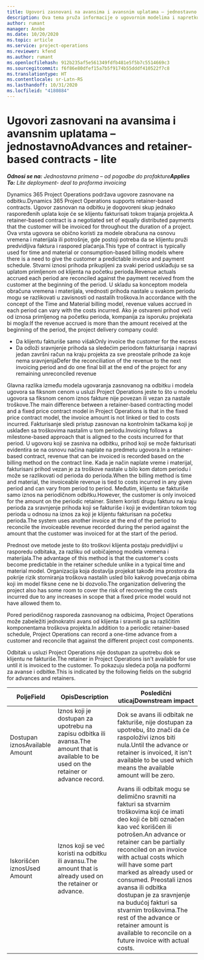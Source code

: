 ```yaml
---
title: Ugovori zasnovani na avansima i avansnim uplatama – jednostavno
description: Ova tema pruža informacije o ugovornim modelima i napretku zasnovanim na odbitku u usluzi Project Operations.
author: rumant
manager: Annbe
ms.date: 10/20/2020
ms.topic: article
ms.service: project-operations
ms.reviewer: kfend
ms.author: rumant
ms.openlocfilehash: 912b235af5e561349fdfb481e5f5b7c5514669c3
ms.sourcegitcommit: f6f86e80dfef15a7b5f9174b55dddf410522f7c8
ms.translationtype: HT
ms.contentlocale: sr-Latn-RS
ms.lasthandoff: 10/31/2020
ms.locfileid: "4180884"
---
```

# <a name="advances-and-retainer-based-contracts---lite"></a><span data-ttu-id="c63d8-103">Ugovori zasnovani na avansima i avansnim uplatama – jednostavno</span><span class="sxs-lookup"><span data-stu-id="c63d8-103">Advances and retainer-based contracts - lite</span></span>


<span data-ttu-id="c63d8-104">_**Odnosi se na:** Jednostavna primena – od pogodbe do profakture_</span><span class="sxs-lookup"><span data-stu-id="c63d8-104">_**Applies To:** Lite deployment- deal to proforma invoicing_</span></span>

<span data-ttu-id="c63d8-105">Dynamics 365 Project Operations podržava ugovore zasnovane na odbitku.</span><span class="sxs-lookup"><span data-stu-id="c63d8-105">Dynamics 365 Project Operations supports retainer-based contracts.</span></span> <span data-ttu-id="c63d8-106">Ugovor zasnovan na odbitku je dogovoreni skup jednako raspoređenih uplata koje će se klijentu fakturisati tokom trajanja projekta.</span><span class="sxs-lookup"><span data-stu-id="c63d8-106">A retainer-based contract is a negotiated set of equally distributed payments that the customer will be invoiced for throughout the duration of a project.</span></span> <span data-ttu-id="c63d8-107">Ova vrsta ugovora se obično koristi za modele obračuna na osnovu vremena i materijala ili potrošnje, gde postoji potreba da se klijentu pruži predvidljiva faktura i raspored plaćanja.</span><span class="sxs-lookup"><span data-stu-id="c63d8-107">This type of contract is typically used for time and material or consumption-based billing models where there is a need to give the customer a predictable invoice and payment schedule.</span></span> <span data-ttu-id="c63d8-108">Stvarni iznosi prihoda prikupljeni za svaki period usklađuju se sa uplatom primljenom od klijenta na početku perioda.</span><span class="sxs-lookup"><span data-stu-id="c63d8-108">Revenue actuals accrued each period are reconciled against the payment received from the customer at the beginning of the period.</span></span> <span data-ttu-id="c63d8-109">U skladu sa konceptom modela obračuna vremena i materijala, vrednosti prihoda nastale u svakom periodu mogu se razlikovati u zavisnosti od nastalih troškova.</span><span class="sxs-lookup"><span data-stu-id="c63d8-109">In accordance with the concept of the Time and Material billing model, revenue values accrued in each period can vary with the costs incurred.</span></span> <span data-ttu-id="c63d8-110">Ako je ostvareni prihod veći od iznosa primljenog na početku perioda, kompanija za isporuku projekata bi mogla:</span><span class="sxs-lookup"><span data-stu-id="c63d8-110">If the revenue accrued is more than the amount received at the beginning of the period, the project delivery company could:</span></span>

- <span data-ttu-id="c63d8-111">Da klijentu fakturiše samo višak</span><span class="sxs-lookup"><span data-stu-id="c63d8-111">Only invoice the customer for the excess</span></span> 
- <span data-ttu-id="c63d8-112">Da odloži sravnjenje prihoda sa sledećim periodom fakturisanja i napravi jedan završni račun na kraju projekta za sve preostale prihode za koje nema sravnjenja</span><span class="sxs-lookup"><span data-stu-id="c63d8-112">Defer the reconciliation of the revenue to the next invoicing period and do one final bill at the end of the project for any remaining unreconciled revenue</span></span>

<span data-ttu-id="c63d8-113">Glavna razlika između modela ugovaranja zasnovanog na odbitku i modela ugovora sa fiksnom cenom u usluzi Project Operations jeste to što u modelu ugovora sa fiksnom cenom iznos fakture nije povezan ili vezan za nastale troškove.</span><span class="sxs-lookup"><span data-stu-id="c63d8-113">The main difference between a retainer-based contracting model and a fixed price contract model in Project Operations is that in the fixed price contract model, the invoice amount is not linked or tied to costs incurred.</span></span> <span data-ttu-id="c63d8-114">Fakturisanje sledi pristup zasnovan na kontrolnim tačkama koji je usklađen sa troškovima nastalim u tom periodu.</span><span class="sxs-lookup"><span data-stu-id="c63d8-114">Invoicing follows a milestone-based approach that is aligned to the costs incurred for that period.</span></span> <span data-ttu-id="c63d8-115">U ugovoru koji se zasniva na odbitku, prihod koji se može fakturisati evidentira se na osnovu načina naplate na predmetu ugovora.</span><span class="sxs-lookup"><span data-stu-id="c63d8-115">In a retainer-based contract, revenue that can be invoiced is recorded based on the billing method on the contract line.</span></span> <span data-ttu-id="c63d8-116">Kada je način naplate vreme i materijal, fakturisani prihod vezan je za troškove nastale u bilo kom datom periodu i može se razlikovati od perioda do perioda.</span><span class="sxs-lookup"><span data-stu-id="c63d8-116">When the billing method is time and material, the invoiceable revenue is tied to costs incurred in any given period and can vary from period to period.</span></span> <span data-ttu-id="c63d8-117">Međutim, klijentu se fakturiše samo iznos na periodičnom odbitku.</span><span class="sxs-lookup"><span data-stu-id="c63d8-117">However, the customer is only invoiced for the amount on the periodic retainer.</span></span> <span data-ttu-id="c63d8-118">Sistem koristi drugu fakturu na kraju perioda za sravnjenje prihoda koji se fakturiše i koji je evidentiran tokom tog perioda u odnosu na iznos za koji je klijentu fakturisan na početku perioda.</span><span class="sxs-lookup"><span data-stu-id="c63d8-118">The system uses another invoice at the end of the period to reconcile the invoiceable revenue recorded during the period against the amount that the customer was invoiced for at the start of the period.</span></span>

<span data-ttu-id="c63d8-119">Prednost ove metode jeste to što troškovi klijenta postaju predvidljivi u rasporedu odbitaka, za razliku od uobičajenog modela vremena i materijala.</span><span class="sxs-lookup"><span data-stu-id="c63d8-119">The advantage of this method is that the customer's costs become predictable in the retainer schedule unlike in a typical time and material model.</span></span> <span data-ttu-id="c63d8-120">Organizacija koja dostavlja projekat takođe ima prostora da pokrije rizik storniranja troškova nastalih usled bilo kakvog povećanja obima koji im model fiksne cene ne bi dozvolio.</span><span class="sxs-lookup"><span data-stu-id="c63d8-120">The organization delivering the project also has some room to cover the risk of recovering the costs incurred due to any increases in scope that a fixed price model would not have allowed them to.</span></span>

<span data-ttu-id="c63d8-121">Pored periodičnog rasporeda zasnovanog na odbicima, Project Operations može zabeležiti jednokratni avans od klijenta i sravniti ga sa različitim komponentama troškova projekta.</span><span class="sxs-lookup"><span data-stu-id="c63d8-121">In addition to a periodic retainer-based schedule, Project Operations can record a one-time advance from a customer and reconcile that against the different project cost components.</span></span>

<span data-ttu-id="c63d8-122">Odbitak u usluzi Project Operations nije dostupan za upotrebu dok se klijentu ne fakturiše.</span><span class="sxs-lookup"><span data-stu-id="c63d8-122">The retainer in Project Operations isn't available for use until it is invoiced to the customer.</span></span> <span data-ttu-id="c63d8-123">To pokazuju sledeća polja na podformi za avanse i odbitke.</span><span class="sxs-lookup"><span data-stu-id="c63d8-123">This is indicated by the following fields on the subgrid for advances and retainers.</span></span>

| <span data-ttu-id="c63d8-124">Polje</span><span class="sxs-lookup"><span data-stu-id="c63d8-124">Field</span></span> | <span data-ttu-id="c63d8-125">Opis</span><span class="sxs-lookup"><span data-stu-id="c63d8-125">Description</span></span> | <span data-ttu-id="c63d8-126">Posledični uticaj</span><span class="sxs-lookup"><span data-stu-id="c63d8-126">Downstream impact</span></span> |
| --- | --- | --- |
| <span data-ttu-id="c63d8-127">Dostupan iznos</span><span class="sxs-lookup"><span data-stu-id="c63d8-127">Available Amount</span></span> | <span data-ttu-id="c63d8-128">Iznos koji je dostupan za upotrebu na zapisu odbitka ili avansa.</span><span class="sxs-lookup"><span data-stu-id="c63d8-128">The amount that is available to be used on the retainer or advance record.</span></span> | <span data-ttu-id="c63d8-129">Dok se avans ili odbitak ne fakturiše, nije dostupan za upotrebu, što znači da će raspoloživi iznos biti nula.</span><span class="sxs-lookup"><span data-stu-id="c63d8-129">Until the advance or retainer is invoiced, it isn't available to be used which means the available amount will be zero.</span></span> |
| <span data-ttu-id="c63d8-130">Iskorišćen iznos</span><span class="sxs-lookup"><span data-stu-id="c63d8-130">Used Amount</span></span> | <span data-ttu-id="c63d8-131">Iznos koji se već koristi na odbitku ili avansu.</span><span class="sxs-lookup"><span data-stu-id="c63d8-131">The amount that is already used on the retainer or advance.</span></span> | <span data-ttu-id="c63d8-132">Avans ili odbitak mogu se delimično sravniti na fakturi sa stvarnim troškovima koji će imati deo koji će biti označen kao već korišćen ili potrošen.</span><span class="sxs-lookup"><span data-stu-id="c63d8-132">An advance or retainer can be partially reconciled on an invoice with actual costs which will have some part marked as already used or consumed.</span></span> <span data-ttu-id="c63d8-133">Preostali iznos avansa ili odbitka dostupan je za sravnjenje na budućoj fakturi sa stvarnim troškovima.</span><span class="sxs-lookup"><span data-stu-id="c63d8-133">The rest of the advance or retainer amount is available to reconcile on a future invoice with actual costs.</span></span> |
